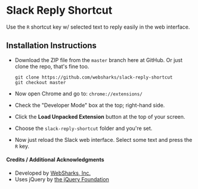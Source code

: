 # Slack Reply Shortcut

Use the `R` shortcut key w/ selected text to reply easily in the web interface.

## Installation Instructions

- Download the ZIP file from the `master` branch here at GitHub.
  Or just clone the repo, that's fine too.

	```
	git clone https://github.com/websharks/slack-reply-shortcut
	git checkout master
	```

- Now open Chrome and go to: `chrome://extensions/`
- Check the "Developer Mode" box at the top; right-hand side.
- Click the **Load Unpacked Extension** button at the top of your screen.
- Choose the `slack-reply-shortcut` folder and you're set.
- Now just reload the Slack web interface. Select some text and press the `R` key.

#### Credits / Additional Acknowledgments

- Developed by [WebSharks, Inc.](http://www.websharks-inc.com/)
- Uses jQuery by [the jQuery Foundation](http://jquery.com/)